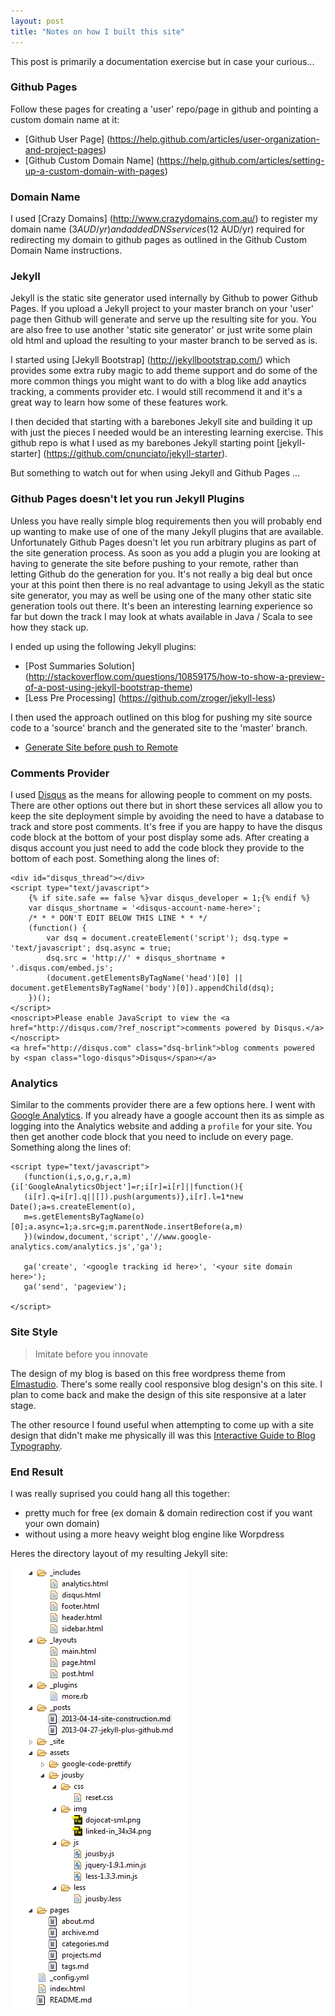 ```yaml
---
layout: post
title: "Notes on how I built this site"
---
```


This post is primarily a documentation exercise but in case your curious...

### Github Pages

Follow these pages for creating a 'user' repo/page in github and pointing a custom domain name at it:

- [Github User Page] (https://help.github.com/articles/user-organization-and-project-pages)
- [Github Custom Domain Name] (https://help.github.com/articles/setting-up-a-custom-domain-with-pages)

### Domain Name

I used [Crazy Domains] (http://www.crazydomains.com.au/) to register my domain name ($3 AUD/yr) and added 
DNS services ($12 AUD/yr) required for redirecting my domain to github pages as outlined in the Github
Custom Domain Name instructions. 

<!--more-->

### Jekyll

Jekyll is the static site generator used internally by Github to power 
Github Pages. If you upload a Jekyll project to your master branch on your 'user' page then Github will 
generate and serve up the resulting site for you. You are also free to use another 'static site generator' 
or just write some plain old html and upload the resulting to your master branch to be served as is. 

I started using [Jekyll Bootstrap] (http://jekyllbootstrap.com/) which provides some extra ruby magic to add theme
support and do some of the more common things you might want to do with a blog like add anaytics tracking, a
comments provider etc. I would still recommend it and it's a great way to learn how some of these features work. 

I then decided that starting with a barebones Jekyll site and building it up with just the pieces I needed would
be an interesting learning exercise. This github repo is what I used as my barebones Jekyll starting point 
[jekyll-starter] (https://github.com/cnunciato/jekyll-starter).

But something to watch out for when using Jekyll and Github Pages ...

### Github Pages doesn't let you run Jekyll Plugins

Unless you have really simple blog requirements then you will probably end up wanting to make use of one of the
many Jekyll plugins that are available. Unfortunately Github Pages doesn't let you run arbitrary plugins as part
of the site generation process. As soon as you add a plugin you are looking at having to generate the site
before pushing to your remote, rather than letting Github do the generation for you. It's not really a big deal 
but once your at this point then there is no real advantage to using Jekyll as the static site generator, you may
as well be using one of the many other static site generation tools out there. It's been an interesting learning
experience so far but down the track I may look at whats available in Java / Scala to see how they stack up.

I ended up using the following Jekyll plugins:

- [Post Summaries Solution] (http://stackoverflow.com/questions/10859175/how-to-show-a-preview-of-a-post-using-jekyll-bootstrap-theme)
- [Less Pre Processing] (https://github.com/zroger/jekyll-less)
 
I then used the approach outlined on this blog for pushing my site source code to a 'source' branch and the generated
site to the 'master' branch.

- [Generate Site before push to Remote](http://arademaker.github.io/blog/2011/12/01/github-pages-jekyll-plugins.html)

### Comments Provider

I used [Disqus](https://disqus.com/) as the means for allowing people to comment on my posts. There are other options
out there but in short these services all allow you to
keep the site deployment simple by avoiding the need to have a database to track and store post comments. It's
free if you are happy to have the disqus code block at the bottom of your post display some ads. After creating
a disqus account you just need to add the code block they provide to the bottom of each post. Something along the
lines of:

    <div id="disqus_thread"></div>
    <script type="text/javascript">
        {% if site.safe == false %}var disqus_developer = 1;{% endif %}
        var disqus_shortname = '<disqus-account-name-here>'; 
        /* * * DON'T EDIT BELOW THIS LINE * * */
        (function() {
            var dsq = document.createElement('script'); dsq.type = 'text/javascript'; dsq.async = true;
            dsq.src = 'http://' + disqus_shortname + '.disqus.com/embed.js';
            (document.getElementsByTagName('head')[0] || document.getElementsByTagName('body')[0]).appendChild(dsq);
        })();
    </script>
    <noscript>Please enable JavaScript to view the <a href="http://disqus.com/?ref_noscript">comments powered by Disqus.</a></noscript>
    <a href="http://disqus.com" class="dsq-brlink">blog comments powered by <span class="logo-disqus">Disqus</span></a>

### Analytics

Similar to the comments provider there are a few options here. I went with [Google Analytics](http://www.google.com/analytics/).
If you already have a google account then its as simple as logging into the Analytics website and adding a `profile`
for your site. You then get another code block that you need to include on every page. Something along the lines of:

    <script type="text/javascript">
       (function(i,s,o,g,r,a,m){i['GoogleAnalyticsObject']=r;i[r]=i[r]||function(){
       (i[r].q=i[r].q||[]).push(arguments)},i[r].l=1*new Date();a=s.createElement(o),
       m=s.getElementsByTagName(o)[0];a.async=1;a.src=g;m.parentNode.insertBefore(a,m)
       })(window,document,'script','//www.google-analytics.com/analytics.js','ga');
        
       ga('create', '<google tracking id here>', '<your site domain here>');
       ga('send', 'pageview');
        
    </script> 

### Site Style

> Imitate before you innovate

The design of my blog is based on this free wordpress theme from [Elmastudio](http://ari.elmastudio.de/). There's
some really cool responsive blog design's on this site. I plan to come back and make the design of this site
responsive at a later stage. 

The other resource I found useful when attempting to come up with a site design that didn't make me physically
ill was this [Interactive Guide to Blog Typography](http://kaikkonendesign.fi/typography/section/1).

### End Result

I was really suprised you could hang all this together:

* pretty much for free (ex domain & domain redirection cost if you want your own domain)
* without using a more heavy weight blog engine like Worpdress

Heres the directory layout of my resulting Jekyll site:

![Site Folder Layout](/assets/posts/img/20130414/folder-layout.png)


